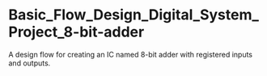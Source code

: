 # Basic_Flow_Design_Digital_System_Project_8-bit-adder
A design flow for creating an IC named 8-bit adder with registered inputs and outputs. 
